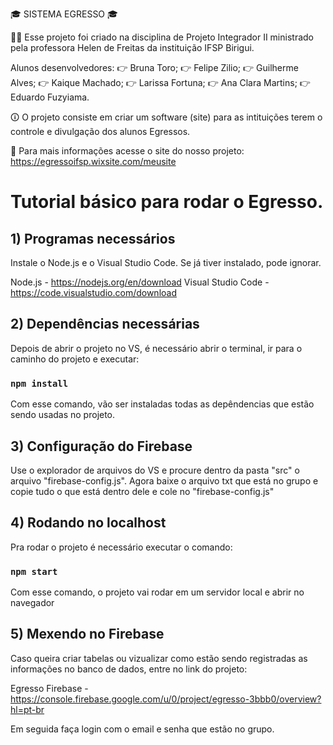 🎓 SISTEMA EGRESSO 🎓

👩‍🏫 Esse projeto foi criado na disciplina de Projeto Integrador II ministrado pela professora Helen de Freitas da instituição IFSP Birigui.

Alunos desenvolvedores: 
👉 Bruna Toro; 
👉 Felipe Zilio; 
👉 Guilherme Alves; 
👉 Kaique Machado; 
👉 Larissa Fortuna; 
👉 Ana Clara Martins; 
👉 Eduardo Fuzyiama.

🛈 O projeto consiste em criar um software (site) para as intituições terem o controle e divulgação dos alunos Egressos.

🔗 Para mais informações acesse o site do nosso projeto: https://egressoifsp.wixsite.com/meusite


# Tutorial básico para rodar o Egresso.

## 1) Programas necessários

Instale o Node.js e o Visual Studio Code. Se já tiver instalado, pode ignorar.

Node.js - https://nodejs.org/en/download
Visual Studio Code - https://code.visualstudio.com/download

## 2) Dependências necessárias

Depois de abrir o projeto no VS, é necessário abrir o terminal, ir para o caminho do projeto e executar:

### `npm install`

Com esse comando, vão ser instaladas todas as depêndencias que estão sendo usadas no projeto.

## 3) Configuração do Firebase

Use o explorador de arquivos do VS e procure dentro da pasta "src" o arquivo "firebase-config.js". 
Agora baixe o arquivo txt que está no grupo e copie tudo o que está dentro dele e cole no "firebase-config.js"

## 4) Rodando no localhost

Pra rodar o projeto é necessário executar o comando:

### `npm start`

Com esse comando, o projeto vai rodar em um servidor local e abrir no navegador

## 5) Mexendo no Firebase

Caso queira criar tabelas ou vizualizar como estão sendo registradas as informações no banco de dados, entre no link do projeto:

Egresso Firebase - https://console.firebase.google.com/u/0/project/egresso-3bbb0/overview?hl=pt-br

Em seguida faça login com o email e senha que estão no grupo.





